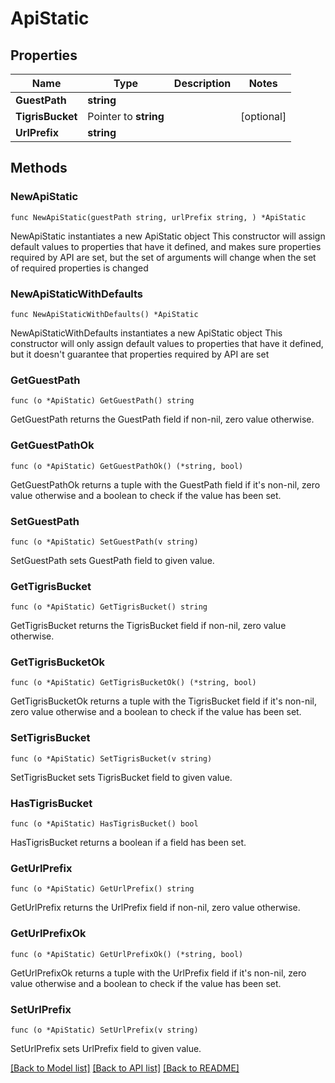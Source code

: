 # ApiStatic

## Properties

Name | Type | Description | Notes
------------ | ------------- | ------------- | -------------
**GuestPath** | **string** |  | 
**TigrisBucket** | Pointer to **string** |  | [optional] 
**UrlPrefix** | **string** |  | 

## Methods

### NewApiStatic

`func NewApiStatic(guestPath string, urlPrefix string, ) *ApiStatic`

NewApiStatic instantiates a new ApiStatic object
This constructor will assign default values to properties that have it defined,
and makes sure properties required by API are set, but the set of arguments
will change when the set of required properties is changed

### NewApiStaticWithDefaults

`func NewApiStaticWithDefaults() *ApiStatic`

NewApiStaticWithDefaults instantiates a new ApiStatic object
This constructor will only assign default values to properties that have it defined,
but it doesn't guarantee that properties required by API are set

### GetGuestPath

`func (o *ApiStatic) GetGuestPath() string`

GetGuestPath returns the GuestPath field if non-nil, zero value otherwise.

### GetGuestPathOk

`func (o *ApiStatic) GetGuestPathOk() (*string, bool)`

GetGuestPathOk returns a tuple with the GuestPath field if it's non-nil, zero value otherwise
and a boolean to check if the value has been set.

### SetGuestPath

`func (o *ApiStatic) SetGuestPath(v string)`

SetGuestPath sets GuestPath field to given value.


### GetTigrisBucket

`func (o *ApiStatic) GetTigrisBucket() string`

GetTigrisBucket returns the TigrisBucket field if non-nil, zero value otherwise.

### GetTigrisBucketOk

`func (o *ApiStatic) GetTigrisBucketOk() (*string, bool)`

GetTigrisBucketOk returns a tuple with the TigrisBucket field if it's non-nil, zero value otherwise
and a boolean to check if the value has been set.

### SetTigrisBucket

`func (o *ApiStatic) SetTigrisBucket(v string)`

SetTigrisBucket sets TigrisBucket field to given value.

### HasTigrisBucket

`func (o *ApiStatic) HasTigrisBucket() bool`

HasTigrisBucket returns a boolean if a field has been set.

### GetUrlPrefix

`func (o *ApiStatic) GetUrlPrefix() string`

GetUrlPrefix returns the UrlPrefix field if non-nil, zero value otherwise.

### GetUrlPrefixOk

`func (o *ApiStatic) GetUrlPrefixOk() (*string, bool)`

GetUrlPrefixOk returns a tuple with the UrlPrefix field if it's non-nil, zero value otherwise
and a boolean to check if the value has been set.

### SetUrlPrefix

`func (o *ApiStatic) SetUrlPrefix(v string)`

SetUrlPrefix sets UrlPrefix field to given value.



[[Back to Model list]](../README.md#documentation-for-models) [[Back to API list]](../README.md#documentation-for-api-endpoints) [[Back to README]](../README.md)


